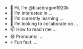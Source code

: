 - 👋 Hi, I’m @bluedragon1920k
- 👀 I’m interested in ...
- 🌱 I’m currently learning ...
- 💞️ I’m looking to collaborate on ...
- 📫 How to reach me ...
- 😄 Pronouns: ...
- ⚡ Fun fact: ...

<!---
bluedragon1920k/bluedragon1920k is a ✨ special ✨ repository because its `README.md` (this file) appears on your GitHub profile.
You can click the Preview link to take a look at your changes.
--->
